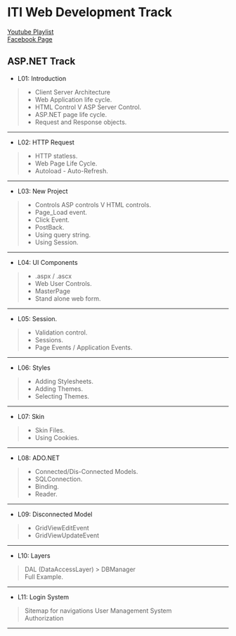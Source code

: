 # ITI Web Development Track  
[Youtube Playlist](https://www.youtube.com/user/mido330664/videos?sort=da&view=0&flow=grid)  
[Facebook Page](https://www.facebook.com/mobarmgofficial/)  
  
## ASP.NET Track  
  
- L01: Introduction  
> - Client Server Architecture  
> - Web Application life cycle.  
> - HTML Control V ASP Server Control.  
> - ASP.NET page life cycle.  
> - Request and Response objects.  
---  
- L02: HTTP Request  
> - HTTP statless.  
> - Web Page Life Cycle.  
> - Autoload - Auto-Refresh.  
---  
- L03: New Project  
> - Controls ASP controls V HTML controls.  
> - Page_Load event.  
> - Click Event.  
> - PostBack.  
> - Using query string.  
> - Using Session.  
---  
- L04: UI Components
> - .aspx / .ascx  
> - Web User Controls.  
> - MasterPage  
> - Stand alone web form.  
---  
- L05: Session.
> - Validation control.  
> - Sessions.  
> - Page Events / Application Events.  
---  
- L06: Styles
> - Adding Stylesheets.  
> - Adding Themes.  
> - Selecting Themes.  
---  
- L07: Skin  
> - Skin Files.  
> - Using Cookies.  
---  
- L08: ADO.NET  
> - Connected/Dis-Connected Models.  
> - SQLConnection.  
> - Binding.  
> - Reader.  
---  
- L09: Disconnected Model 
> - GridViewEditEvent  
> - GridViewUpdateEvent  
---  
- L10: Layers  
> DAL (DataAccessLayer) > DBManager  
> Full Example.  
---  
- L11: Login System
> Sitemap for navigations
> User Management System  
> Authorization
---   
